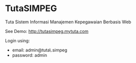 # TutaSIMPEG
Tuta Sistem Informasi Manajemen Kepegawaian Berbasis Web

See Demo: http://tutasimpeg.mytuta.com<br />

Login using:
  <ul>
    <li>email: admin@tuta\.simpeg</li>
    <li>password: admin</li>
  </ul>
